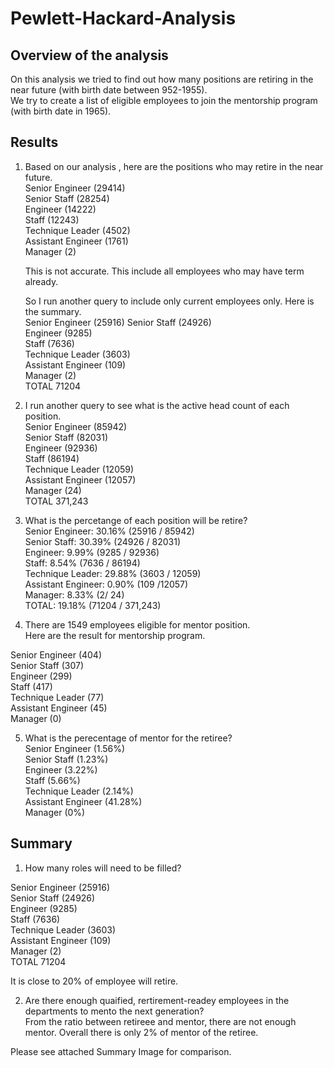 # Pewlett-Hackard-Analysis

## Overview of the analysis
On this analysis we tried to find out how many positions are retiring in the near future (with birth date between 952-1955).  
We try to create a list of eligible employees to join the mentorship program (with birth date in 1965).  

## Results
1)  Based on our analysis , here are the positions who may retire in the near future.  
    Senior Engineer (29414)  
    Senior Staff (28254)  
    Engineer (14222)  
    Staff (12243)  
    Technique Leader (4502)  
    Assistant Engineer (1761)  
    Manager (2)  
    
    This is not accurate. This include all employees who may have term already.  

    So I run another query to include only current employees only. Here is the summary.  
    Senior Engineer (25916) 
    Senior Staff (24926)  
    Engineer (9285)  
    Staff (7636)   
    Technique Leader (3603)  
    Assistant Engineer (109)  
    Manager (2)  
    TOTAL 71204  
  
2) I run another query to see what is the active head count of each position.  
  Senior Engineer (85942)  
  Senior Staff (82031)  
  Engineer (92936)  
  Staff (86194)  
  Technique Leader (12059)  
  Assistant Engineer (12057)  
  Manager (24)  
  TOTAL 371,243  
    
3) What is the percetange of each position will be retire?  
  Senior Engineer: 30.16% (25916 / 85942)  
  Senior Staff: 30.39% (24926 / 82031)  
  Engineer: 9.99% (9285 / 92936)  
  Staff: 8.54%  (7636 / 86194)  
  Technique Leader: 29.88% (3603 / 12059)  
  Assistant Engineer: 0.90% (109 /12057)  
  Manager: 8.33% (2/ 24)  
  TOTAL: 19.18% (71204 / 371,243)  
  
4) There are 1549 employees eligible for mentor position.  
   Here are the result for mentorship program.  

  Senior Engineer (404)  
  Senior Staff (307)  
  Engineer (299)  
  Staff (417)  
  Technique Leader (77)  
  Assistant Engineer (45)  
  Manager (0)  

5) What is the perecentage of mentor for the retiree?  
  Senior Engineer (1.56%)  
  Senior Staff (1.23%)  
  Engineer (3.22%)  
  Staff (5.66%)  
  Technique Leader (2.14%)  
  Assistant Engineer (41.28%)  
  Manager (0%)  
    
## Summary

1)  How many roles will need to be filled?  
  
  Senior Engineer (25916)  
  Senior Staff (24926)  
  Engineer (9285)  
  Staff (7636)  
  Technique Leader (3603)  
  Assistant Engineer (109)  
  Manager (2)  
  TOTAL 71204  
    
  It is close to 20% of employee will retire.  
  
2) Are there enough quaified, rertirement-readey employees in the departments to mento the next generation?  
 From the ratio between retireee and mentor, there are not enough mentor. Overall there is only 2% of mentor of the retiree.  
   
 Please see attached Summary Image for comparison.  
